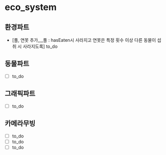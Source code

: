 # eco_system

## 환경파트
- [풀, 연못 추가,,,,풀 : hasEaten시 사라지고 연못은 특정 횟수 이상 다른 동물이 섭취 시 사라지도록] to_do
## 동물파트
- [ ] to_do
## 그래픽파트
- [ ] to_do
## 카메라무빙
- [ ] to_do
- [ ] to_do
- [ ] to_do
